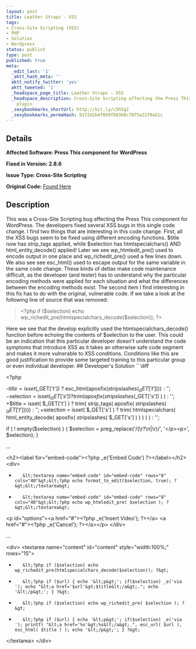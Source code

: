```yaml
---
layout: post
title: Leather Straps - XSS
tags:
- Cross-Site Scripting (XSS)
- PHP
- Solution
- Wordpress
status: publish
type: post
published: true
meta:
  _edit_last: '1'
  _aktt_hash_meta: ''
  aktt_notify_twitter: 'yes'
  aktt_tweeted: '1'
  _headspace_page_title: Leather Straps - XSS
  _headspace_description: Cross-Site Scripting affecting the Press This WordPress
    plugin
  _sexybookmarks_shortUrl: http://bit.ly/c5h5g2
  _sexybookmarks_permaHash: 9172d2b4f059f68368c7875a22f0a51c
---
```

## Details
<strong>__Affected Software:__ Press This component for WordPress
</strong>

<strong>__Fixed in Version:__  2.8.6</strong>

<strong>__Issue Type:__ Cross-Site Scripting
</strong>

<strong>Original Code: </strong><a title="Leather Straps" href="http://spotthevuln.com/2009/12/leather-straps/" target="_blank">Found Here</a>
## Description
This was a Cross-Site Scripting bug affecting the Press This component for WordPress. The developers fixed several XSS bugs in this single code change. I find two things that are interesting in this code change. First, all the XSS bugs seem to be fixed using different encoding functions. $title now has strip_tags applied, while $selection has htmlspecialchars() AND html_entity_decode() applied!  Later we see wp_htmledit_pre() used to encode output in one place and wp_richedit_pre() used a few lines down. We also see see esc_html() used to escape output for the same variable in the same code change. These kinds of deltas make code maintenance difficult, as the developer (and tester) has to understand why the particular encoding methods were applied for each situation and what the differences between the encoding methods exist. The second item I find interesting in this fix has to do with the original, vulnerable code. If we take a look at the following line of source that was removed:
<blockquote>&lt;?php if ($selection) echo wp_richedit_pre(htmlspecialchars_decode($selection)); ?&gt;</blockquote>
Here we see that the develop explicitly used the htmlspecialchars_decode() function before echoing the contents of $selection to the user. This could be an indication that this particular developer doesn't understand the code symptoms that introduce XSS as it takes an otherwise safe code segment and makes it more vulnerable to XSS conditions. Conditions like this are good justification to provide some targeted training to this particular group or even individual developer.
## Developer's Solution
```diff

&lt;?php

-$title = isset($_GET['t']) ? esc_html(aposfix(stripslashes($_GET['t']))) : '';
-$selection = isset($_GET['s']) ? trim( aposfix( stripslashes($_GET['s']) ) ) : '';
+$title = isset( $_GET['t'] ) ? trim( strip_tags( aposfix( stripslashes( $_GET['t'] ) ) ) ) : '';
+$selection = isset( $_GET['s'] ) ? trim( htmlspecialchars( html_entity_decode( aposfix( stripslashes( $_GET['s'] ) ) ) ) ) : '';

if ( ! empty($selection) ) {
$selection = preg_replace('/(\r?\n|\r)/', '&lt;/p&gt;&lt;p&gt;', $selection);
}

...

&lt;h2&gt;&lt;label for="embed-code"&gt;&lt;?php _e('Embed Code') ?&gt;&lt;/label&gt;&lt;/h2&gt;
&lt;div&gt;
-        &lt;textarea name="embed-code" id="embed-code" rows="8" cols="40"&gt;&lt;?php echo format_to_edit($selection, true); ?&gt;&lt;/textarea&gt;
+        &lt;textarea name="embed-code" id="embed-code" rows="8" cols="40"&gt;&lt;?php echo wp_htmledit_pre( $selection ); ?&gt;&lt;/textarea&gt;
&lt;p id="options"&gt;&lt;a href="#"&gt;&lt;?php _e('Insert Video'); ?&gt;&lt;/a&gt; &lt;a href="#"&gt;&lt;?php _e('Cancel'); ?&gt;&lt;/a&gt;&lt;/p&gt;
&lt;/div&gt;

...

&lt;div&gt;
&lt;textarea name="content" id="content" style="width:100%;" rows="15"&gt;
-        &lt;?php if ($selection) echo wp_richedit_pre(htmlspecialchars_decode($selection)); ?&gt;
-        &lt;?php if ($url) { echo '&lt;p&gt;'; if($selection) _e('via '); echo "&lt;a href='$url'&gt;$title&lt;/a&gt;."; echo '&lt;/p&gt;'; } ?&gt;
+        &lt;?php if ($selection) echo wp_richedit_pre( $selection ); ?&gt;
+        &lt;?php if ($url) { echo '&lt;p&gt;'; if($selection) _e('via '); printf( "&lt;a href='%s'&gt;%s&lt;/a&gt;.", esc_url( $url ), esc_html( $title ) ); echo '&lt;/p&gt;'; } ?&gt;
&lt;/textarea&gt;
&lt;/div&gt;

```
